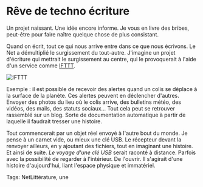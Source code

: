 # Rêve de techno écriture

Un projet naissant. Une idée encore informe. Je vous en livre des bribes, peut-être pour faire naître quelque chose de plus consistant.

Quand on écrit, tout ce qui nous arrive entre dans ce que nous écrivons. Le Net a démultiplié le surgissement du tout-autre. J'imagine un projet d'écriture qui mettrait le surgissement au centre, qui le provoquerait à l'aide d'un service comme [IFTTT](https://ifttt.com).

![IFTTT](http://blog.tcrouzet.comhttps://tcrouzet.com/images_tc/2013/02/box.png)

Exemple : il est possible de recevoir des alertes quand un colis se déplace à la surface de la planète. Ces alertes peuvent en déclencher d'autres. Envoyer des photos du lieu où le colis arrive, des bulletins météo, des vidéos, des mails, des statuts sociaux… Tout cela peut se retrouver rassemblé sur un blog. Sorte de documentation automatique à partir de laquelle il faudrait tresser une histoire.

Tout commencerait par un objet réel envoyé à l'autre bout du monde. Je pense à un carnet vide, ou mieux une clé USB. Le récepteur devant la renvoyer ailleurs, en y ajoutant des fichiers, tout en imaginant une histoire. Et ainsi de suite. *Le voyage d'une clé USB* serait raconté à distance. Parfois avec la possibilité de regarder à l'intérieur. De l'ouvrir. Il s'agirait d'une histoire d'aujourd'hui, liant l'espace physique et immatériel.

Tags: NetLittérature, une